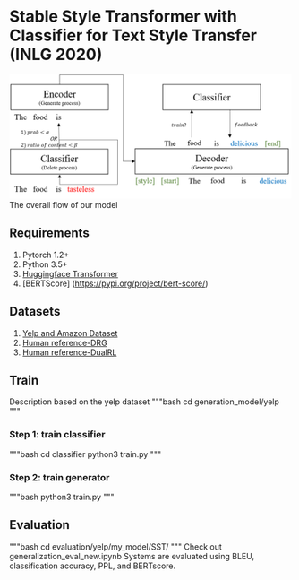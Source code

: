# Stable Style Transformer with Classifier for Text Style Transfer (INLG 2020)
![model](./image/our_model.png)
The overall flow of our model

## Requirements
1. Pytorch 1.2+
2. Python 3.5+
3. [Huggingface Transformer](https://github.com/huggingface/transformers)
4. [BERTScore] (https://pypi.org/project/bert-score/)

## Datasets
1. [Yelp and Amazon Dataset](https://github.com/lijuncen/Sentiment-and-Style-Transfer)
2. [Human reference-DRG](https://github.com/lijuncen/Sentiment-and-Style-Transfer/tree/master/data)
3. [Human reference-DualRL](https://github.com/luofuli/DualRL/tree/master/references)

## Train
Description based on the yelp dataset
"""bash
cd generation_model/yelp
"""
### Step 1: train classifier
"""bash
cd classifier
python3 train.py
"""
### Step 2: train generator
"""bash
python3 train.py
"""
## Evaluation
"""bash
cd evaluation/yelp/my_model/SST/
"""
Check out generalization_eval_new.ipynb
Systems are evaluated using BLEU, classification accuracy, PPL, and BERTscore.
